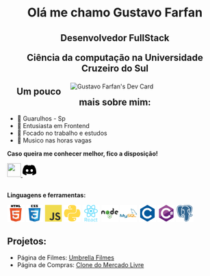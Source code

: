 <h1>
  <p align="center"> Olá me chamo Gustavo Farfan </p>
</h1>

<h2>
  <p align="center"> Desenvolvedor FullStack </p>
  <p align="center"> Ciência da computação na Universidade Cruzeiro do Sul </p>
</h2>

<a href="https://app.daily.dev/gsfarfan"><img align="right" src="https://api.daily.dev/devcards/v2/oLGAS8w1CHFqP5ugeHSgf.png?type=default&r=4nv" width="356" alt="Gustavo Farfan's Dev Card"/></a>

<h2 align="center">Um pouco mais sobre mim: </h2>
 
*    📍  Guarulhos - Sp 
*   🧠  Entusiasta em Frontend
*   🎯  Focado no trabalho e estudos
*   🎸  Musico nas horas vagas

**Caso queira me conhecer melhor, fico a disposição!**  
<div align="left"> 
  
<a href="https://www.linkedin.com/in/gustavofarfannn/" target="_blank" rel="noreferrer">
<img src="https://raw.githubusercontent.com/danielcranney/readme-generator/main/public/icons/socials/linkedin.svg" width="32" height="32" />
</a>

<a href="https://discordapp.com/users/734733946209828874" target="_blank" rel="noreferrer">
<img src="https://raw.githubusercontent.com/danielcranney/profileme-dev/3fc3595593bc992e6febba6580d6c9571f5e625f/public/icons/socials/discord-dark.svg" width="32" height="32" />
</a> 

  </div>
 <br>
 
**Linguagens e ferramentas:**  

<p align="left">
<img src="https://raw.githubusercontent.com/devicons/devicon/master/icons/html5/html5-original-wordmark.svg" alt="html5" width="40" height="40"/> 
<img src="https://raw.githubusercontent.com/devicons/devicon/master/icons/css3/css3-original-wordmark.svg" alt="css3" width="40" height="40"/> 
<img src="https://raw.githubusercontent.com/devicons/devicon/master/icons/javascript/javascript-original.svg" alt="javascript" width="40" height="40"/> 
<img src="https://raw.githubusercontent.com/devicons/devicon/master/icons/python/python-plain.svg" alt="Python" width="40" height="40" />
<img src="https://raw.githubusercontent.com/devicons/devicon/master/icons/react/react-original-wordmark.svg" alt="react" width="40" height="40"/> 
<img src="https://raw.githubusercontent.com/devicons/devicon/master/icons/nodejs/nodejs-original-wordmark.svg" alt="nodejs" width="40" height="40"/> 
<img src="https://raw.githubusercontent.com/devicons/devicon/master/icons/mysql/mysql-original-wordmark.svg" alt="mysql" width="40" height="40"/> 
<img src="https://raw.githubusercontent.com/devicons/devicon/master/icons/c/c-plain.svg" alt="C" width="40" height="40" />
<img src="https://github.com/devicons/devicon/blob/master/icons/csharp/csharp-original.svg" alt="Csharp" width="40" height="40" />
<img src="https://raw.githubusercontent.com/devicons/devicon/master/icons/postgresql/postgresql-plain.svg" alt="postgresql" width="40" height="40" />
</p>

<p align="left">
  <h2>Projetos:</h2>
  <ul>
  <li>Página de Filmes: <a href="https://gsfarfan.github.io/">Umbrella Filmes</a></li>
    <li>Página de Compras: <a href="https://gsfarfan.github.io/Gsfarfan.github.io-mercado//">Clone do Mercado Livre</a></li>
  </ul>
</p>

